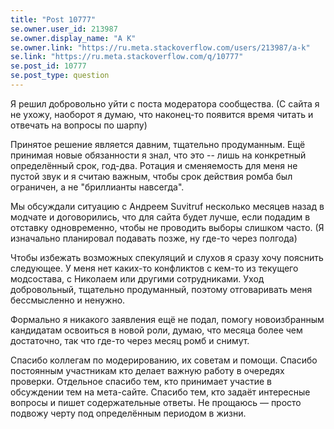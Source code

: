 ```yaml
---
title: "Post 10777"
se.owner.user_id: 213987
se.owner.display_name: "A K"
se.owner.link: "https://ru.meta.stackoverflow.com/users/213987/a-k"
se.link: "https://ru.meta.stackoverflow.com/q/10777"
se.post_id: 10777
se.post_type: question
---
```

<p>Я решил добровольно уйти с поста модератора сообщества. (С сайта я не ухожу, наоборот я думаю, что наконец-то появится время читать и отвечать на вопросы по шарпу)</p>
<p>Принятое решение является давним, тщательно продуманным. Ещё принимая новые обязанности я знал, что это -- лишь на конкретный определённый срок, год-два. Ротация и сменяемость для меня не пустой звук и я считаю важным, чтобы срок действия ромба был ограничен, а не &quot;бриллианты навсегда&quot;.</p>
<p>Мы обсуждали ситуацию с Андреем Suvitruf несколько месяцев назад в модчате и договорились, что для сайта будет лучше, если подадим в отставку одновременно, чтобы не проводить выборы слишком часто. (Я изначально планировал подавать позже, ну где-то через полгода)</p>
<p>Чтобы избежать возможных спекуляций и слухов я сразу хочу пояснить следующее. У меня нет каких-то конфликтов с кем-то из текущего модсостава, с Николаем или другими сотрудниками. Уход добровольный, тщательно продуманный, поэтому отговаривать меня бессмысленно и ненужно.</p>
<p>Формально я никакого заявления ещё не подал, помогу новоизбранным кандидатам освоиться в новой роли, думаю, что месяца более чем достаточно, так что где-то через месяц ромб и снимут.</p>
<p>Спасибо коллегам по модерированию, их советам и помощи. Спасибо постоянным участникам кто делает важную работу в очередях проверки. Отдельное спасибо тем, кто принимает участие в обсуждении тем на мета-сайте. Спасибо тем, кто задаёт интересные вопросы и пишет содержательные ответы. Не прощаюсь — просто подвожу черту под определённым периодом в жизни.</p>
